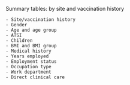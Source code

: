 Summary tables: by site and vaccination history

    - Site/vaccination history
    - Gender
    - Age and age group
    - ATSI
    - Children
    - BMI and BMI group
    - Medical history
    - Years employed
    - Employment status
    - Occupation type
    - Work department
    - Direct clinical care
